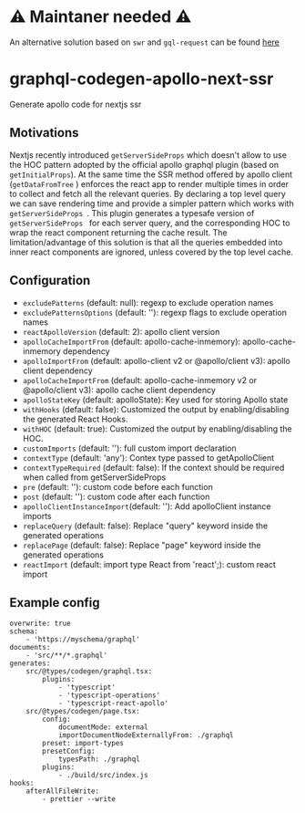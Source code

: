 # ⚠ Maintaner needed ⚠
 
An alternative solution based on `swr` and `gql-request` can be found [here](https://github.com/correttojs/swr-gql)


# graphql-codegen-apollo-next-ssr
Generate apollo code for nextjs ssr


## Motivations

Nextjs recently introduced `getServerSideProps` which doesn't allow to use the HOC pattern adopted by the official apollo graphql plugin (based on `getInitialProps`). At the same time the SSR method offered by apollo client (`getDataFromTree` ) enforces the react app to render multiple times in order to collect and fetch all the relevant queries.
By declaring a top level query we can save rendering time and provide a simpler pattern which works with `getServerSideProps `. This plugin generates a typesafe version of `getServerSideProps ` for each server query, and the corresponding HOC to wrap the react component returning the cache result. The limitation/advantage of this solution is that all the queries embedded into inner react components are ignored, unless covered by the top level cache.

## Configuration
- `excludePatterns` (default: null): regexp to exclude operation names
- `excludePatternsOptions` (default: ''): regexp flags to exclude operation names
- `reactApolloVersion` (default: 2): apollo client version
- `apolloCacheImportFrom` (default: apollo-cache-inmemory): apollo-cache-inmemory dependency
- `apolloImportFrom` (default: apollo-client v2 or @apollo/client v3): apollo client dependency
- `apolloCacheImportFrom` (default: apollo-cache-inmemory v2 or @apollo/client v3): apollo cache client dependency
- `apolloStateKey` (default: apolloState): Key used for storing Apollo state
- `withHooks` (default: false): Customized the output by enabling/disabling the generated React Hooks.
- `withHOC` (default: true):  Customized the output by enabling/disabling the HOC.
- `customImports` (default: ''): full custom import declaration
- `contextType` (default: 'any'): Contex type passed to getApolloClient
- `contextTypeRequired` (default: false): If the context should be required when called from getServerSideProps
- `pre` (default: ''): custom code before each function
- `post` (default: ''):  custom code after each function
- `apolloClientInstanceImport`(default: ''): Add apolloClient instance imports
- `replaceQuery` (default: false): Replace "query" keyword inside the generated operations 
- `replacePage` (default: false): Replace "page" keyword inside the generated operations 
- `reactImport` (default: import type React from 'react';): custom react import 

## Example config

```
overwrite: true
schema:
    - 'https://myschema/graphql'
documents:
    - 'src/**/*.graphql'
generates:
    src/@types/codegen/graphql.tsx:
        plugins:
            - 'typescript'
            - 'typescript-operations'
            - 'typescript-react-apollo'
    src/@types/codegen/page.tsx:
        config:
            documentMode: external
            importDocumentNodeExternallyFrom: ./graphql
        preset: import-types
        presetConfig:
            typesPath: ./graphql
        plugins:
            - ./build/src/index.js
hooks:
    afterAllFileWrite:
        - prettier --write

```
